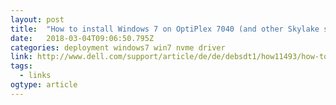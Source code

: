 ```yaml
---
layout: post 
title:  "How to install Windows 7 on OptiPlex 7040 (and other Skylake systems) using MDT 2013 Update 1 | Dell Deutschland" 
date:   2018-03-04T09:06:50.795Z 
categories: deployment windows7 win7 nvme driver
link: http://www.dell.com/support/article/de/de/debsdt1/how11493/how-to-install-windows-7-on-optiplex-7040-and-other-skylake-systems-using-mdt-2013-update-1?lang=en 
tags:
  - links
ogtype: article 
---
```



